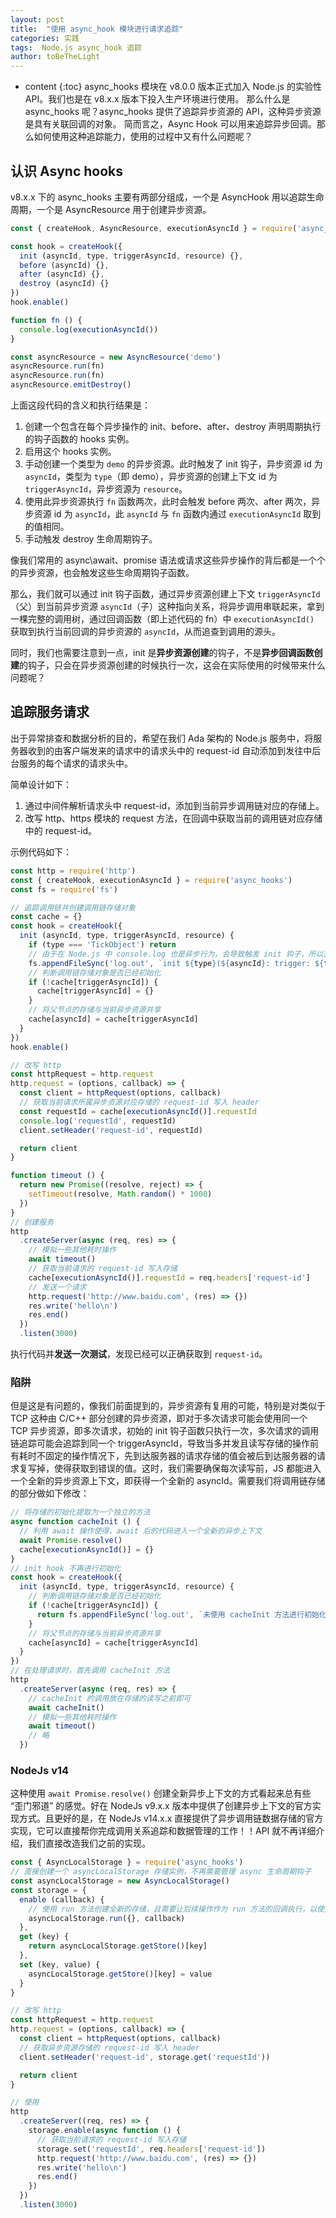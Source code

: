 ```yaml
---
layout: post
title:  "使用 async_hook 模块进行请求追踪"
categories: 实践
tags:  Node.js async_hook 追踪
author: toBeTheLight
---
```


* content
{:toc}
async_hooks 模块在 v8.0.0 版本正式加入 Node.js 的实验性 API。我们也是在 v8.x.x 版本下投入生产环境进行使用。
那么什么是 async_hooks 呢？async_hooks 提供了追踪异步资源的 API，这种异步资源是具有关联回调的对象。
简而言之，Async Hook 可以用来追踪异步回调。那么如何使用这种追踪能力，使用的过程中又有什么问题呢？







## 认识 Async hooks

v8.x.x 下的 async_hooks 主要有两部分组成，一个是 AsyncHook 用以追踪生命周期，一个是 AsyncResource 用于创建异步资源。

```js
const { createHook, AsyncResource, executionAsyncId } = require('async_hooks')

const hook = createHook({
  init (asyncId, type, triggerAsyncId, resource) {},
  before (asyncId) {},
  after (asyncId) {},
  destroy (asyncId) {}
})
hook.enable()

function fn () {
  console.log(executionAsyncId())
}

const asyncResource = new AsyncResource('demo')
asyncResource.run(fn)
asyncResource.run(fn)
asyncResource.emitDestroy()
```
上面这段代码的含义和执行结果是：
  1. 创建一个包含在每个异步操作的 init、before、after、destroy 声明周期执行的钩子函数的 hooks 实例。
  2. 启用这个 hooks 实例。
  3. 手动创建一个类型为 `demo` 的异步资源。此时触发了 init 钩子，异步资源 id 为 `asyncId`，类型为 `type`（即 demo），异步资源的创建上下文 id 为 `triggerAsyncId`，异步资源为 `resource`。
  4. 使用此异步资源执行 `fn` 函数两次，此时会触发 before 两次、after 两次，异步资源 id 为 `asyncId`，此 `asyncId` 与 `fn` 函数内通过 `executionAsyncId` 取到的值相同。
  5. 手动触发 destroy 生命周期钩子。

像我们常用的 async\await、promise 语法或请求这些异步操作的背后都是一个个的异步资源，也会触发这些生命周期钩子函数。

那么，我们就可以通过 init 钩子函数，通过异步资源创建上下文 `triggerAsyncId`（父）到当前异步资源 `asyncId`（子）这种指向关系，将异步调用串联起来，拿到一棵完整的调用树，通过回调函数（即上述代码的 fn）中 `executionAsyncId()` 获取到执行当前回调的异步资源的 `asyncId`，从而追查到调用的源头。

同时，我们也需要注意到一点，init 是**异步资源创建**的钩子，不是**异步回调函数创建**的钩子，只会在异步资源创建的时候执行一次，这会在实际使用的时候带来什么问题呢？

## 追踪服务请求

出于异常排查和数据分析的目的，希望在我们 Ada 架构的 Node.js 服务中，将服务器收到的由客户端发来的请求中的请求头中的 request-id 自动添加到发往中后台服务的每个请求的请求头中。

简单设计如下：
1. 通过中间件解析请求头中 request-id，添加到当前异步调用链对应的存储上。
2. 改写 http、https 模块的 request 方法，在回调中获取当前的调用链对应存储中的 request-id。

示例代码如下：
```js
const http = require('http')
const { createHook, executionAsyncId } = require('async_hooks')
const fs = require('fs')

// 追踪调用链并创建调用链存储对象
const cache = {}
const hook = createHook({
  init (asyncId, type, triggerAsyncId, resource) {
    if (type === 'TickObject') return
    // 由于在 Node.js 中 console.log 也是异步行为，会导致触发 init 钩子，所以我们只能通过同步方法记录日志
    fs.appendFileSync('log.out', `init ${type}(${asyncId}: trigger: ${triggerAsyncId})\n`);
    // 判断调用链存储对象是否已经初始化
    if (!cache[triggerAsyncId]) {
      cache[triggerAsyncId] = {}
    }
    // 将父节点的存储与当前异步资源共享 
    cache[asyncId] = cache[triggerAsyncId]
  }
})
hook.enable()

// 改写 http
const httpRequest = http.request
http.request = (options, callback) => {
  const client = httpRequest(options, callback)
  // 获取当前请求所属异步资源对应存储的 request-id 写入 header
  const requestId = cache[executionAsyncId()].requestId
  console.log('requestId', requestId)
  client.setHeader('request-id', requestId)

  return client
}

function timeout () {
  return new Promise((resolve, reject) => {
    setTimeout(resolve, Math.random() * 1000)
  })
}
// 创建服务
http
  .createServer(async (req, res) => {
    // 模拟一些其他耗时操作
    await timeout()
    // 获取当前请求的 request-id 写入存储
    cache[executionAsyncId()].requestId = req.headers['request-id']
    // 发送一个请求
    http.request('http://www.baidu.com', (res) => {})
    res.write('hello\n')
    res.end()
  })
  .listen(3000)
```

执行代码并**发送一次测试**，发现已经可以正确获取到 `request-id`。

### 陷阱

但是这是有问题的，像我们前面提到的，异步资源有复用的可能，特别是对类似于 TCP 这种由 C/C++ 部分创建的异步资源，即对于多次请求可能会使用同一个 TCP 异步资源，即多次请求，初始的 init 钩子函数只执行一次，多次请求的调用链追踪可能会追踪到同一个 triggerAsyncId，导致当多并发且读写存储的操作前有耗时不固定的操作情况下，先到达服务器的请求存储的值会被后到达服务器的请求复写掉，使得获取到错误的值。这时，我们需要确保每次读写前，JS 都能进入一个全新的异步资源上下文，即获得一个全新的 asyncId。需要我们将调用链存储的部分做如下修改：

```js
// 将存储的初始化提取为一个独立的方法
async function cacheInit () {
  // 利用 await 操作使得，await 后的代码进入一个全新的异步上下文
  await Promise.resolve()
  cache[executionAsyncId()] = {}
}
// init hook 不再进行初始化
const hook = createHook({
  init (asyncId, type, triggerAsyncId, resource) {
    // 判断调用链存储对象是否已经初始化
    if (!cache[triggerAsyncId]) {
      return fs.appendFileSync('log.out', `未使用 cacheInit 方法进行初始化`)
    }
    // 将父节点的存储与当前异步资源共享 
    cache[asyncId] = cache[triggerAsyncId]
  }
})
// 在处理请求时，首先调用 cacheInit 方法
http
  .createServer(async (req, res) => {
    // cacheInit 的调用放在存储的读写之前即可
    await cacheInit()
    // 模拟一些其他耗时操作
    await timeout()
    // 略
  })
```

### NodeJs v14

这种使用 `await Promise.resolve()` 创建全新异步上下文的方式看起来总有些 “歪门邪道” 的感觉。好在 NodeJs v9.x.x 版本中提供了创建异步上下文的官方实现方式。且更好的是，在 NodeJs v14.x.x 直接提供了异步调用链数据存储的官方实现，它可以直接帮你完成调用关系追踪和数据管理的工作！！API 就不再详细介绍，我们直接改造我们之前的实现。

```js
const { AsyncLocalStorage } = require('async_hooks')
// 直接创建一个 asyncLocalStorage 存储实例，不再需要管理 async 生命周期钩子
const asyncLocalStorage = new AsyncLocalStorage()
const storage = {
  enable (callback) {
    // 使用 run 方法创建全新的存储，且需要让后续操作作为 run 方法的回调执行，以使用全新的异步资源上下文
    asyncLocalStorage.run({}, callback)
  },
  get (key) {
    return asyncLocalStorage.getStore()[key]
  },
  set (key, value) {
    asyncLocalStorage.getStore()[key] = value
  }
}

// 改写 http
const httpRequest = http.request
http.request = (options, callback) => {
  const client = httpRequest(options, callback)
  // 获取异步资源存储的 request-id 写入 header
  client.setHeader('request-id', storage.get('requestId'))

  return client
}

// 使用
http
  .createServer((req, res) => {
    storage.enable(async function () {
      // 获取当前请求的 request-id 写入存储
      storage.set('requestId', req.headers['request-id'])
      http.request('http://www.baidu.com', (res) => {})
      res.write('hello\n')
      res.end()
    })
  })
  .listen(3000)
```